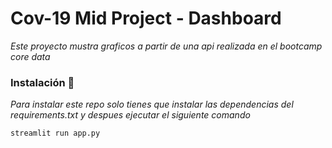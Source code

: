 

# Cov-19 Mid Project - Dashboard

_Este proyecto mustra graficos a partir de una api realizada en el bootcamp core data_


### Instalación 🔧

_Para instalar este repo solo tienes que instalar las dependencias del requirements.txt y despues ejecutar el siguiente comando_

```
streamlit run app.py
```


